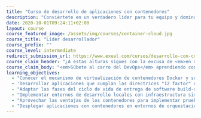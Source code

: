 ```yaml
---
title: "Curso de desarrollo de aplicaciones con contenedores"
description: "Conviértete en un verdadero líder para tu equipo y domina las claves para gestionar personas y proyectos."
date: 2020-10-01T09:24:11+02:00
layout: course
course_featured_image: /assets/img/courses/container-cloud.jpg
course_title: "Líder desarrollador"
course_prefix: ""
course_level: intermediate
redirect_submission_url: https://www.exeal.com/cursos/desarrollo-con-contenedores/programa/
course_claim_header: "¿A estas alturas sigues con la excusa de <em>en mi local funciona</em>? ¿Sigues <em>gastando horas y horas</em> cada vez que despliegas a producción?"
course_claim_body: "<em>Súbete al carro del DevOps</em> aprendiendo con nosotros a desarrollar <em>servicios cloud native</em>, y toma el control del ciclo de vida del desarrollo hasta producción."
learning_objectives:
  - "Conocer el mecanismo de virtualización de contenedores Docker y sus diferencias con las máquinas virtuales clásicas."
  - 'Desarrollar aplicaciones que cumplan las directrices "12 factor" necesarias para ser operadas en un entorno cloud basado en contenedores.'
  - "Adaptar las fases del ciclo de vida de entrega de software build-release-deploy a un entorno de contenedores."
  - "Implementar entornos de desarrollo locales con infraestructura similar a producción con contenedores."
  - "Aprovechar las ventajas de los contenedores para implementar pruebas automáticas autocontenidas contra infraestructura desechable."
  - "Desplegar aplicaciones con contenedores en entornos de orquestación productivos, como Docker Swarm, Amazon ECS o Kubernetes."
---
```

